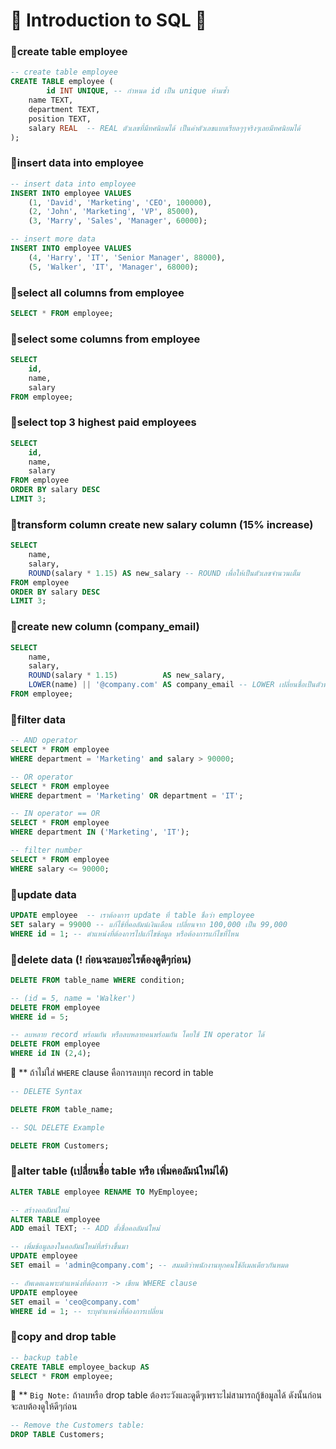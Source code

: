 # 📂 Introduction to SQL 🌻
### **🌻create table employee**
```sql
-- create table employee
CREATE TABLE employee (
        id INT UNIQUE, -- กำหนด id เป็น unique ห้ามซ้ำ
  	name TEXT,
  	department TEXT,
  	position TEXT,
  	salary REAL  -- REAL ตัวเลขที่มีทศนิยมได้ เป็นค่าตัวเลขแบบเรียลๆๆจริงๆเลยมีทศนิยมได้
);
```
### **🌻insert data into employee**
```sql
-- insert data into employee
INSERT INTO employee VALUES 
    (1, 'David', 'Marketing', 'CEO', 100000),
    (2, 'John', 'Marketing', 'VP', 85000),
    (3, 'Marry', 'Sales', 'Manager', 60000);

-- insert more data 
INSERT INTO employee VALUES 
    (4, 'Harry', 'IT', 'Senior Manager', 88000),
    (5, 'Walker', 'IT', 'Manager', 68000); 
```

### **🌻select all columns from employee**
```sql
SELECT * FROM employee;
```
### **🌻select some columns from employee**
```sql
SELECT 
    id,
    name,
    salary
FROM employee;
```
### **🌻select top 3 highest paid employees**
```sql
SELECT 
    id,
    name,
    salary
FROM employee
ORDER BY salary DESC
LIMIT 3;
```
### **🌻transform column create new salary column (15% increase)**
```sql
SELECT 
    name,
    salary,
    ROUND(salary * 1.15) AS new_salary -- ROUND เพื่อให้เป็นตัวเลขจำนวนเต็ม
FROM employee
ORDER BY salary DESC
LIMIT 3;
```
### **🌻create new column (company_email)**
```sql
SELECT 
    name,
    salary,
    ROUND(salary * 1.15)          AS new_salary,
    LOWER(name) || '@company.com' AS company_email -- LOWER เปลี่ยนชื่อเป็นตัวพิมพ์เล็กทั้งหมด
FROM employee;
```
### **🌻filter data**
```sql
-- AND operator
SELECT * FROM employee
WHERE department = 'Marketing' and salary > 90000; 

-- OR operator
SELECT * FROM employee
WHERE department = 'Marketing' OR department = 'IT';

-- IN operator == OR
SELECT * FROM employee
WHERE department IN ('Marketing', 'IT');

-- filter number
SELECT * FROM employee
WHERE salary <= 90000;
```
### **🌻update data**
```sql
UPDATE employee  -- เราต้องการ update ที่ table ชื่อว่า employee
SET salary = 99000 -- แก้ไข้ที่คอลัมน์เงินเดือน เปลี่ยนจาก 100,000 เป็น 99,000
WHERE id = 1; -- ตำแหน่งที่ต้องการไปแก้ไขข้อมูล หรือต้องการแก้ไขที่ไหน
```
### **🌻delete data (! ก่อนจะลบอะไรต้องดูดีๆก่อน)**
```sql
DELETE FROM table_name WHERE condition;
```
```sql
-- (id = 5, name = 'Walker')
DELETE FROM employee
WHERE id = 5;

-- ลบหลาย record พร้อมกัน หรือลบหลายคนพร้อมกัน โดยใช้ IN operator ได้
DELETE FROM employee
WHERE id IN (2,4);
```
🌷 ** ถ้าไม่ใส่ ```WHERE``` clause คือการลบทุก record in table
```sql
-- DELETE Syntax

DELETE FROM table_name;

-- SQL DELETE Example

DELETE FROM Customers;
```
### **🌻alter table (เปลี่ยนชื่อ table หรือ เพิ่มคอลัมน์ใหม่ได้)**
```sql
ALTER TABLE employee RENAME TO MyEmployee;
```
```sql
-- สร้างคอลัมน์ใหม่
ALTER TABLE employee
ADD email TEXT; -- ADD ตั้งชื่อคอลัมน์ใหม่

-- เพิ่มข้อมูลลงในคอลัมน์ใหม่ที่สร้างขึ้นมา
UPDATE employee
SET email = 'admin@company.com'; -- สมมติว่าพนักงานทุกคนใช้อีเมลเดียวกันหมด

-- อัพเดตเฉพาะตำแหน่งที่ต้องการ -> เขียน WHERE clause
UPDATE employee
SET email = 'ceo@company.com'
WHERE id = 1; -- ระบุตำแหน่งที่ต้องการเปลี่ยน
```
### **🌻copy and drop table**
```sql
-- backup table
CREATE TABLE employee_backup AS
SELECT * FROM employee;
```
🌷 ** ```Big Note:``` ถ้าลบหรือ drop table ต้องระวังและดูดีๆเพราะไม่สามารถกู้ข้อมูลได้ ดังนั้นก่อนจะลบต้องดูให้ดีๆก่อน
```sql
-- Remove the Customers table:
DROP TABLE Customers;
```
